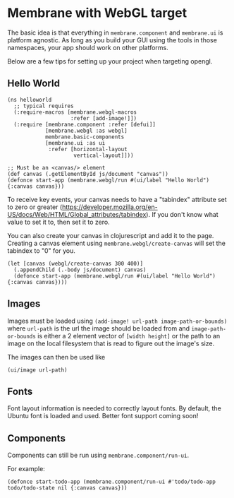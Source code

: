 # Membrane with WebGL target

The basic idea is that everything in `membrane.component` and `membrane.ui` is platform agnostic. As long as you build your GUI using the tools in those namespaces, your app should work on other platforms.

Below are a few tips for setting up your project when targeting opengl.

## Hello World

```
(ns helloworld
  ;; typical requires
  (:require-macros [membrane.webgl-macros
                    :refer [add-image!]])
  (:require [membrane.component :refer [defui]]
            [membrane.webgl :as webgl]
            membrane.basic-components
            [membrane.ui :as ui
             :refer [horizontal-layout
                     vertical-layout]]))

;; Must be an <canvas/> element
(def canvas (.getElementById js/document "canvas"))
(defonce start-app (membrane.webgl/run #(ui/label "Hello World") {:canvas canvas}))
```

To receive key events, your canvas needs to have a "tabindex" attribute set to zero or greater (https://developer.mozilla.org/en-US/docs/Web/HTML/Global_attributes/tabindex). If you don't know what value to set it to, then set it to zero. 

You can also create your canvas in clojurescript and add it to the page. Creating a canvas element using `membrane.webgl/create-canvas` will set the tabindex to "0" for you.

```
(let [canvas (webgl/create-canvas 300 400)]
  (.appendChild (.-body js/document) canvas)
  (defonce start-app (membrane.webgl/run #(ui/label "Hello World") {:canvas canvas})))
```

## Images

Images must be loaded using `(add-image! url-path image-path-or-bounds)` where `url-path` is the url the image should be loaded from and `image-path-or-bounds` is either a 2 element vector of `[width height]` or the path to an image on the local filesystem that is read to figure out the image's size.

The images can then be used like

```
(ui/image url-path)
```

## Fonts

Font layout information is needed to correctly layout fonts. By default, the Ubuntu font is loaded and used. Better font support coming soon!

## Components

Components can still be run using `membrane.component/run-ui`.

For example:
```
(defonce start-todo-app (membrane.component/run-ui #'todo/todo-app todo/todo-state nil {:canvas canvas}))
```
